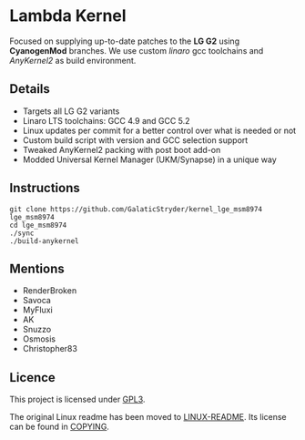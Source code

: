 Lambda Kernel
==========================

Focused on supplying up-to-date patches to the **LG G2** using **CyanogenMod** branches. We use custom _linaro_ gcc toolchains and _AnyKernel2_ as build environment.

Details
-------------------------

- Targets all LG G2 variants
- Linaro LTS toolchains: GCC 4.9 and GCC 5.2
- Linux updates per commit for a better control over what is needed or not
- Custom build script with version and GCC selection support
- Tweaked AnyKernel2 packing with post boot add-on
- Modded Universal Kernel Manager (UKM/Synapse) in a unique way

Instructions
-------------------------

	git clone https://github.com/GalaticStryder/kernel_lge_msm8974 lge_msm8974
	cd lge_msm8974
	./sync
	./build-anykernel

Mentions
-------------------------

- RenderBroken
- Savoca
- MyFluxi
- AK
- Snuzzo
- Osmosis
- Christopher83

Licence
-------------------------

This project is licensed under [GPL3](gpl-3.0.md).

The original Linux readme has been moved to [LINUX-README](LINUX-README).
Its license can be found in [COPYING](COPYING).
